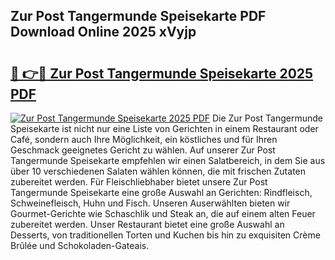 ## Zur Post Tangermunde Speisekarte PDF Download Online 2025 xVyjp

# <h2><a href="http://gcd9q1.nevu.top/?p=Zur+Post+Tangermunde+Speisekarte">🔗 👉🔴 Zur Post Tangermunde Speisekarte 2025 PDF</a></h2>

[![Zur Post Tangermunde Speisekarte 2025 PDF](https://i.imgur.com/dBaPXMq.png)](http://gcd9q1.nevu.top/?p=Zur+Post+Tangermunde+Speisekarte)
Die Zur Post Tangermunde Speisekarte ist nicht nur eine Liste von Gerichten in einem Restaurant oder Café, sondern auch Ihre Möglichkeit, ein köstliches und für Ihren Geschmack geeignetes Gericht zu wählen. Auf unserer Zur Post Tangermunde Speisekarte empfehlen wir einen Salatbereich, in dem Sie aus über 10 verschiedenen Salaten wählen können, die mit frischen Zutaten zubereitet werden. Für Fleischliebhaber bietet unsere Zur Post Tangermunde Speisekarte eine große Auswahl an Gerichten: Rindfleisch, Schweinefleisch, Huhn und Fisch. Unseren Auserwählten bieten wir Gourmet-Gerichte wie Schaschlik und Steak an, die auf einem alten Feuer zubereitet werden. Unser Restaurant bietet eine große Auswahl an Desserts, von traditionellen Torten und Kuchen bis hin zu exquisiten Crème Brûlée und Schokoladen-Gateais.
